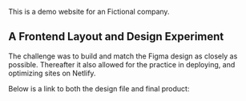 This is a demo website for an Fictional company.

## A Frontend Layout and Design Experiment

The challenge was to build and match the Figma design as closely as possible.
Thereafter it also allowed for the practice in deploying, and optimizing sites on Netlify.

Below is a link to both the design file and final product:

<figma file>  <live site>

